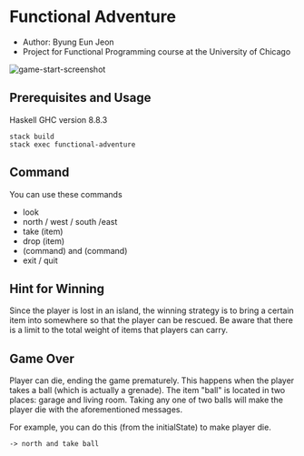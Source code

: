 # Functional Adventure
- Author: Byung Eun Jeon
- Project for Functional Programming course at the University of Chicago

![game-start-screenshot](https://github.com/byungeunjeon/adventure-game-haskell/blob/master/screenshot.png)

## Prerequisites and Usage

Haskell GHC version 8.8.3
```
stack build
stack exec functional-adventure
```

## Command

You can use these commands
- look
- north / west / south /east
- take (item)
- drop (item)
- (command) and (command)
- exit / quit

## Hint for Winning

Since the player is lost in an island, the winning strategy is to bring a certain item into somewhere so that the player can be rescued. Be aware that there is a limit to the total weight of items that players can carry. 

## Game Over

Player can die, ending the game prematurely. This happens when the player takes a ball (which is actually a grenade). The item "ball" is located in two places: garage and living room. Taking any one of two balls will make the player die with the aforementioned messages. 

For example, you can do this (from the initialState) to make player die. 
```
-> north and take ball
```

